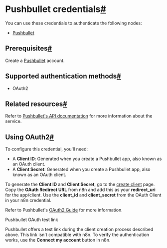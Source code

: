 [](https://github.com/n8n-io/n8n-docs/edit/main/docs/integrations/builtin/credentials/pushbullet.md "Edit this page")

# Pushbullet credentials[#](#pushbullet-credentials "Permanent link")

You can use these credentials to authenticate the following nodes:

*   [Pushbullet](../../app-nodes/n8n-nodes-base.pushbullet/)

## Prerequisites[#](#prerequisites "Permanent link")

Create a [Pushbullet](https://www.pushbullet.com/) account.

## Supported authentication methods[#](#supported-authentication-methods "Permanent link")

*   OAuth2

## Related resources[#](#related-resources "Permanent link")

Refer to [Pushbullet's API documentation](https://docs.pushbullet.com/) for more information about the service.

## Using OAuth2[#](#using-oauth2 "Permanent link")

To configure this credential, you'll need:

*   A **Client ID**: Generated when you create a Pushbullet app, also known as an OAuth client.
*   A **Client Secret**: Generated when you create a Pushbullet app, also known as an OAuth client.

To generate the **Client ID** and **Client Secret**, go to the [create client](https://www.pushbullet.com/create-client) page. Copy the **OAuth Redirect URL** from n8n and add this as your **redirect\_uri** for the app/client. Use the **client\_id** and **client\_secret** from the OAuth Client in your n8n credential.

Refer to Pushbullet's [OAuth2 Guide](https://docs.pushbullet.com/#oauth2) for more information.

Pushbullet OAuth test link

Pushbullet offers a test link during the client creation process described above. This link isn't compatible with n8n. To verify the authentication works, use the **Connect my account** button in n8n.